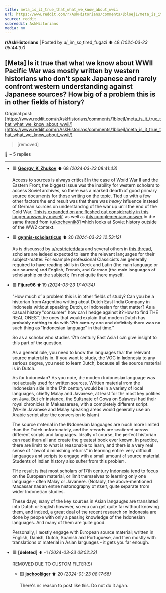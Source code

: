 ```yaml
---
title: meta_is_it_true_that_what_we_know_about_wwii
url: https://www.reddit.com/r/AskHistorians/comments/1bloej1/meta_is_it_true_that_what_we_know_about_wwii/
source: reddit
subreddit: AskHistorians
media: no
---
```

**r/AskHistorians** | Posted by u/_im_so_tired_fugazi ⬆️ 48 _(2024-03-23 05:44:37)_

## [Meta] Is it true that what we know about WWII Pacific War was mostly written by western historians who don't speak Japanese and rarely confront western understanding against Japanese sources? How big of a problem this is in other fields of history?

Original post: [https://www.reddit.com/r/AskHistorians/comments/1bloej1/meta_is_it_true_that_what_we_know_about_wwii/](https://www.reddit.com/r/AskHistorians/comments/1bloej1/meta_is_it_true_that_what_we_know_about_wwii/)

> [removed]

💬 ~ 5 replies

---

* 🟩 **[Georgy_K_Zhukov](https://www.reddit.com/user/Georgy_K_Zhukov)** ⬆️ 68 _(2024-03-23 08:41:43)_

	Access to sources is always critical! In the case of World War II and the Eastern Front, the biggest issue was the inability for western scholars to access Soviet archives, so there was a marked dearth of good primary source documents for those writing on the topic. Tied up with a few other factors the end result was that there was *heavy* influence instead of German sources on understanding of the war up until the end of the Cold War. [This is expanded on and fleshed out considerably in this longer answer by myself](https://www.reddit.com/r/AskHistorians/comments/bytjch/how_much_history_is_the_english_speaking_world/eqmsxb2/), as well as [this complementary answer](https://www.reddit.com/r/AskHistorians/comments/bytjch/how_much_history_is_the_english_speaking_world/eqnsmst/) in the same thread from /[u/kochevnik81](https://www.reddit.com/user/kochevnik81) which looks at Soviet history outside of the WW2 context.

* 🟩 **[gynnis-scholasticus](https://www.reddit.com/user/gynnis-scholasticus)** ⬆️ 20 _(2024-03-23 12:53:12)_

	As is discussed by [u/restricteddata](https://www.reddit.com/user/restricteddata) and several others in [this thread](https://www.reddit.com/r/AskHistorians/comments/viijpz/how_do_historians_find_people_to_translate/), scholars are indeed expected to learn the relevant languages for their subject-matter. For example professional Classicists are generally required to have reading skills in Greek and Latin (the main language or our sources) and English, French, and German (the main languages of scholarship on the subject); I'm not quite there myself.

* 🟩 **[Fijure96](https://www.reddit.com/user/Fijure96)** ⬆️ 19 _(2024-03-23 17:40:34)_

	"How much of a problem this is in other fields of study? Can you be a historian from Argentina writing about Dutch East India Company in Indonesia without speaking Dutch, or Indonesian for that matter? As a casual history "consumer" how can I hedge against it? How to find THE REAL ONES™, the ones that would explain that modern Dutch has probably nothing to do with 17th century one and definitely there was no such thing as "Indonesian language" in that time."

	So as a scholar who studies 17th century East Asia I can give insight to this part of the question. 

	As a general rule, you need to know the languages that the relevant source material is in. If you want to study, the VOC in Indonesia to any serious degree, you need to learn Dutch, because all the source material is in Dutch. 

	As for Indonesian? As you note, the modern Indonesian language was not actually used for written sources. Written material from the Indonesian side in the 17th century would be in a variety of local languages, chiefly Malay and Javanese, at least for the most key polities on Java. But ofr instance, the Sultanate of Gowa on Sulawesi had their royal chronicles in Makassarese, with a completely different script. (WHile Javanese and Malay speaking areas would generally use an Arabic script after the conversion to Islam)

	The source material in the INdonesian languages are much more limited than the Dutch unfortunately, and the records are scattered across different scripts and languages. Ideally of course, the perfect historian can read them all and create the greatest book ever known. In practice, there are limits to what is reasonable to learn, and there is a very real sense of "law of diminishing returns" in learning entire, very difficult langauges and scripts to engage with a small amount of source material. Students of Indian history also suffer from this problem. 

	THe result is that most scholars of 17th century Indonesia tend to focus on the European material, or limit themselves to learning only one language - often Malay or Javanese. (Notably, the above-mentioned Macassar has an entire historiography of itself, quite separate from wider Indonesian studies.

	These days, many of the key sources in Asian langauges are translated into Dutch or English however, so you can get quite far without knowing them, and indeed, a great deal of the recent research on Indonesia are done by people with only a passing knowledge of the Indonesian languages. And many of them are quite good. 

	Personally, I mostly engage with European source material; written in English, Danish, Dutch, Spanish and Portuguese, and then mostly with translations of material in Asian languages - it gets you far enough.

* 🟩 **[deleted]** ⬆️ -1 _(2024-03-23 08:02:23)_

	REMOVED DUE TO CUSTOM FILTER(S)

	* 🟨 **[jschooltiger](https://www.reddit.com/user/jschooltiger)** ⬆️ 20 _(2024-03-23 08:17:56)_

		There's no reason to post like this. Do not do it again.


